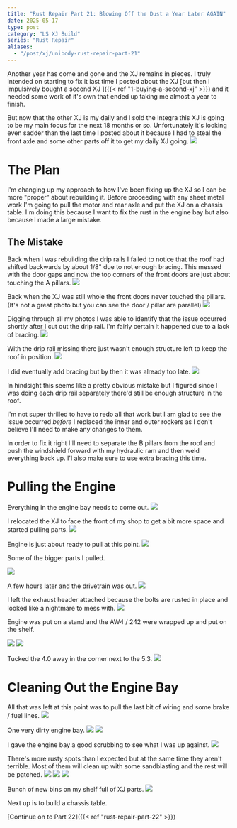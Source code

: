 ```yaml
---
title: "Rust Repair Part 21: Blowing Off the Dust a Year Later AGAIN"
date: 2025-05-17
type: post
category: "LS XJ Build"
series: "Rust Repair"
aliases:
  - "/post/xj/unibody-rust-repair-part-21"
---
```


Another year has come and gone and the XJ remains in pieces. I truly intended on starting to fix it last time I posted about the XJ [but then I impulsively bought a second XJ ]({{< ref "1-buying-a-second-xj" >}}) and it needed some work of it's own that ended up taking me almost a year to finish.

But now that the other XJ is my daily and I sold the Integra this XJ is going to be my main focus for the next 18 months or so. Unfortunately it's looking even sadder than the last time I posted about it because I had to steal the front axle and some other parts off it to get my daily XJ going.
![](images/1.jpg)

# The Plan

I'm changing up my approach to how I've been fixing up the XJ so I can be more "proper" about rebuilding it. Before proceeding with any sheet metal work I'm going to pull the motor and rear axle and put the XJ on a chassis table. I'm doing this because I want to fix the rust in the engine bay but also because I made a large mistake.

## The Mistake

Back when I was rebuilding the drip rails I failed to notice that the roof had shifted backwards by about 1/8" due to not enough bracing. This messed with the door gaps and now the top corners of the front doors are just about touching the A pillars.
![](images/0a.jpg)

Back when the XJ was still whole the front doors never touched the pillars. (It's not a great photo but you can see the door / pillar are parallel)
![](images/0b.jpg)

Digging through all my photos I was able to identify that the issue occurred shortly after I cut out the drip rail. I'm fairly certain it happened due to a lack of bracing.
![](images/0d.jpg)

With the drip rail missing there just wasn't enough structure left to keep the roof in position.
![](images/0c.jpg)

I did eventually add bracing but by then it was already too late.
![](images/0e.jpg)

In hindsight this seems like a pretty obvious mistake but I figured since I was doing each drip rail separately there'd still be enough structure in the roof.

I'm not super thrilled to have to redo all that work but I am glad to see the issue occurred _before_ I replaced the inner and outer rockers as I don't believe I'll need to make any changes to them.

In order to fix it right I'll need to separate the B pillars from the roof and push the windshield forward with my hydraulic ram and then weld everything back up. I'l also make sure to use extra bracing this time.

# Pulling the Engine

Everything in the engine bay needs to come out.
![](images/2.jpg)

I relocated the XJ to face the front of my shop to get a bit more space and started pulling parts.
![](images/3.jpg)

Engine is just about ready to pull at this point.
![](images/4.jpg)

Some of the bigger parts I pulled.

![](images/5.jpg)

A few hours later and the drivetrain was out.
![](images/6.jpg)

I left the exhaust header attached because the bolts are rusted in place and looked like a nightmare to mess with.
![](images/7.jpg)

Engine was put on a stand and the AW4 / 242 were wrapped up and put on the shelf.

![](images/8.jpg)
![](images/9.jpg)

Tucked the 4.0 away in the corner next to the 5.3.
![](images/10.jpg)

# Cleaning Out the Engine Bay

All that was left at this point was to pull the last bit of wiring and some brake / fuel lines.
![](images/11.jpg)

One very dirty engine bay.
![](images/12.jpg)
![](images/13.jpg)

I gave the engine bay a good scrubbing to see what I was up against.
![](images/14.jpg)

There's more rusty spots than I expected but at the same time they aren't terrible. Most of them will clean up with some sandblasting and the rest will be patched.
![](images/15.jpg)
![](images/16.jpg)
![](images/17.jpg)

Bunch of new bins on my shelf full of XJ parts.
![](images/18.jpg)

Next up is to build a chassis table.

[Continue on to Part 22]({{< ref "rust-repair-part-22" >}})
